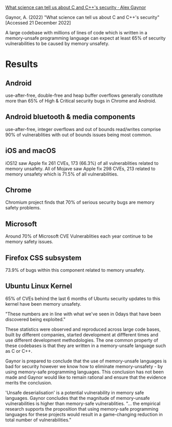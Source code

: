 [What science can tell us about C and C++'s security · Alex Gaynor](https://alexgaynor.net/2020/may/27/science-on-memory-unsafety-and-security/)

Gaynor, A. (2022)  "What science can tell us about C and C++'s security" [Accessed 21 December 2022]


A large codebase with millions of lines of code which is written in a memory-unsafe programming language can expect at least 65% of security vulnerabilities to be caused by memory unsafety.

# Results

## Android
use-after-free, double-free and heap buffer overflows generally constitute more than 65% of High & Critical security bugs in Chrome and Android.

## Android bluetooth & media components
use-after-free, integer overflows and out of bounds read/writes comprise 90% of vulnerablities with out of bounds issues being most common.

## iOS and macOS
iOS12 saw Apple fix 261 CVEs, 173 (66.3%) of all vulnerablities related to memory unsafety. 
All of Mojave saw Apple fix 298 CVEs, 213 related to memory unsafety which is 71.5% of all vulnerabilities.

## Chrome
Chromium project finds that 70% of serious security bugs are memory safety problems.

## Microsoft 
Around 70% of Microsoft CVE Vulnerablities each year continue to be memory safety issues.

## Firefox CSS subsystem
73.9% of bugs within this component related to memory unsafety.

## Ubuntu Linux Kernel
65% of CVEs behind the last 6 months of Ubuntu security updates to this kernel have been memory unsafety.

"These numbers are in line with what we've seen in 0days that have been discovered being exploited."

These statistics were observed and reproduced across large code bases, built by different companies, started development at diffferent times and use different development methodologies. The one common property of these codebases is that they are written in a memory-unsafe language such as C or C++. 

Gaynor is prepared to conclude that the use of memory-unsafe languages is bad for security however we know how to eliminate memory-unsafety - by using memory-safe programming languages. This conclusion has not been made and Gaynor would like to remain rational and ensure that the evidence merits the conclusion.

'Unsafe deserialisation' is a potential vulnerability in memory safe languages. Gaynor concludes that the magnitude of memory-unsafe vulnerabilities is higher than memory-safe vulnerablities. "... the empirical research supports the proposition that using memory-safe programming languages for these projects would result in a game-changing reduction in total number of vulnerabilities."

